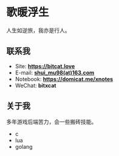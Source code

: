 # 歌暖浮生

人生如逆旅，我亦是行人。

<!-- .slide -->
## 联系我

- Site: **<https://bitcat.love>**
- E-mail: **[shui_mu98(at)163.com](mailto:shui_mu98@163.com)**
- Notebook: **<https://domicat.me/xnotes>**
- WeChat: **bitxcat**

<!-- .slide -->
## 关于我

多年游戏后端苦力，会一些搬砖技能。
- c
- lua
- golang
